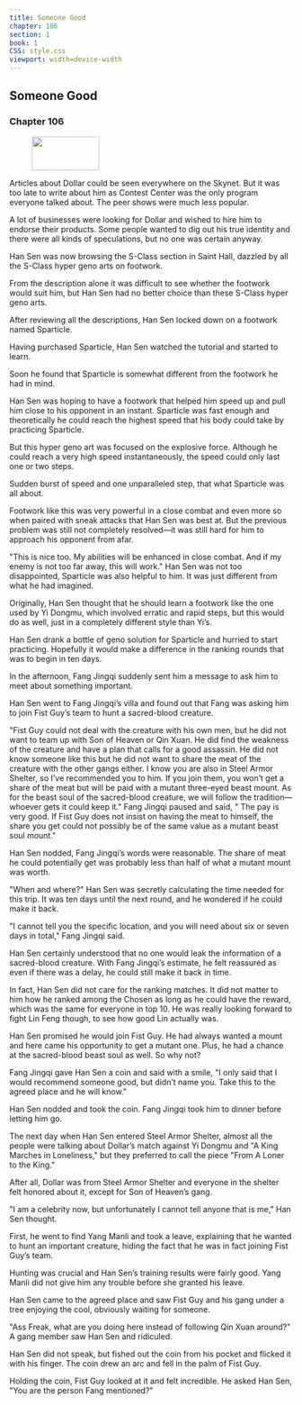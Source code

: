 ```yaml
---
title: Someone Good
chapter: 106
section: 1
book: 1
CSS: style.css
viewport: width=device-width
---
```


## Someone Good

### Chapter 106

<figure>
	<img src="../Images/gem.gif" alt="" id="gem" width="120" height="60" />
</figure>

Articles about Dollar could be seen everywhere on the Skynet. But it was too late to write about him as Contest Center was the only program everyone talked about. The peer shows were much less popular.

A lot of businesses were looking for Dollar and wished to hire him to endorse their products. Some people wanted to dig out his true identity and there were all kinds of speculations, but no one was certain anyway.

Han Sen was now browsing the S-Class section in Saint Hall, dazzled by all the S-Class hyper geno arts on footwork.

From the description alone it was difficult to see whether the footwork would suit him, but Han Sen had no better choice than these S-Class hyper geno arts.

After reviewing all the descriptions, Han Sen locked down on a footwork named Sparticle.

Having purchased Sparticle, Han Sen watched the tutorial and started to learn.

Soon he found that Sparticle is somewhat different from the footwork he had in mind.

Han Sen was hoping to have a footwork that helped him speed up and pull him close to his opponent in an instant. Sparticle was fast enough and theoretically he could reach the highest speed that his body could take by practicing Sparticle.

But this hyper geno art was focused on the explosive force. Although he could reach a very high speed instantaneously, the speed could only last one or two steps.

Sudden burst of speed and one unparalleled step, that what Sparticle was all about.

Footwork like this was very powerful in a close combat and even more so when paired with sneak attacks that Han Sen was best at. But the previous problem was still not completely resolved—it was still hard for him to approach his opponent from afar.

"This is nice too. My abilities will be enhanced in close combat. And if my enemy is not too far away, this will work." Han Sen was not too disappointed, Sparticle was also helpful to him. It was just different from what he had imagined.

Originally, Han Sen thought that he should learn a footwork like the one used by Yi Dongmu, which involved erratic and rapid steps, but this would do as well, just in a completely different style than Yi’s.

Han Sen drank a bottle of geno solution for Sparticle and hurried to start practicing. Hopefully it would make a difference in the ranking rounds that was to begin in ten days.

In the afternoon, Fang Jingqi suddenly sent him a message to ask him to meet about something important.

Han Sen went to Fang Jingqi’s villa and found out that Fang was asking him to join Fist Guy’s team to hunt a sacred-blood creature.

"Fist Guy could not deal with the creature with his own men, but he did not want to team up with Son of Heaven or Qin Xuan. He did find the weakness of the creature and have a plan that calls for a good assassin. He did not know someone like this but he did not want to share the meat of the creature with the other gangs either. I know you are also in Steel Armor Shelter, so I’ve recommended you to him. If you join them, you won’t get a share of the meat but will be paid with a mutant three-eyed beast mount. As for the beast soul of the sacred-blood creature, we will follow the tradition—whoever gets it could keep it." Fang Jingqi paused and said, " The pay is very good. If Fist Guy does not insist on having the meat to himself, the share you get could not possibly be of the same value as a mutant beast soul mount."

Han Sen nodded, Fang Jingqi’s words were reasonable. The share of meat he could potentially get was probably less than half of what a mutant mount was worth.

"When and where?" Han Sen was secretly calculating the time needed for this trip. It was ten days until the next round, and he wondered if he could make it back.

"I cannot tell you the specific location, and you will need about six or seven days in total," Fang Jingqi said.

Han Sen certainly understood that no one would leak the information of a sacred-blood creature. With Fang Jingqi’s estimate, he felt reassured as even if there was a delay, he could still make it back in time.

In fact, Han Sen did not care for the ranking matches. It did not matter to him how he ranked among the Chosen as long as he could have the reward, which was the same for everyone in top 10. He was really looking forward to fight Lin Feng though, to see how good Lin actually was.

Han Sen promised he would join Fist Guy. He had always wanted a mount and here came his opportunity to get a mutant one. Plus, he had a chance at the sacred-blood beast soul as well. So why not?

Fang Jingqi gave Han Sen a coin and said with a smile, "I only said that I would recommend someone good, but didn’t name you. Take this to the agreed place and he will know."

Han Sen nodded and took the coin. Fang Jingqi took him to dinner before letting him go.

The next day when Han Sen entered Steel Armor Shelter, almost all the people were talking about Dollar’s match against Yi Dongmu and "A King Marches in Loneliness," but they preferred to call the piece "From A Loner to the King."

After all, Dollar was from Steel Armor Shelter and everyone in the shelter felt honored about it, except for Son of Heaven’s gang.

"I am a celebrity now, but unfortunately I cannot tell anyone that is me," Han Sen thought.

First, he went to find Yang Manli and took a leave, explaining that he wanted to hunt an important creature, hiding the fact that he was in fact joining Fist Guy’s team.

Hunting was crucial and Han Sen’s training results were fairly good. Yang Manli did not give him any trouble before she granted his leave.

Han Sen came to the agreed place and saw Fist Guy and his gang under a tree enjoying the cool, obviously waiting for someone.

"Ass Freak, what are you doing here instead of following Qin Xuan around?" A gang member saw Han Sen and ridiculed.

Han Sen did not speak, but fished out the coin from his pocket and flicked it with his finger. The coin drew an arc and fell in the palm of Fist Guy.

Holding the coin, Fist Guy looked at it and felt incredible. He asked Han Sen, "You are the person Fang mentioned?"